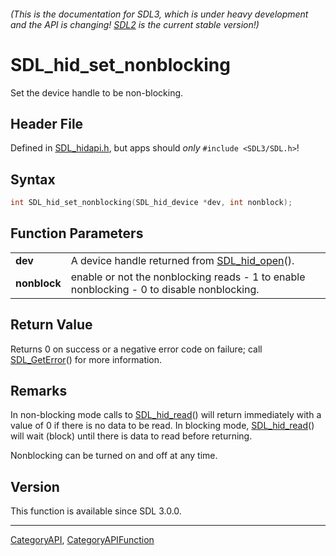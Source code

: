 ###### (This is the documentation for SDL3, which is under heavy development and the API is changing! [SDL2](https://wiki.libsdl.org/SDL2/) is the current stable version!)
# SDL_hid_set_nonblocking

Set the device handle to be non-blocking.

## Header File

Defined in [SDL_hidapi.h](https://github.com/libsdl-org/SDL/blob/main/include/SDL3/SDL_hidapi.h), but apps should _only_ `#include <SDL3/SDL.h>`!

## Syntax

```c
int SDL_hid_set_nonblocking(SDL_hid_device *dev, int nonblock);

```

## Function Parameters

|                  |                                                                                           |
| ---------------- | ----------------------------------------------------------------------------------------- |
| **dev**          | A device handle returned from [SDL_hid_open](SDL_hid_open)().                             |
| **nonblock**     | enable or not the nonblocking reads - 1 to enable nonblocking - 0 to disable nonblocking. |

## Return Value

Returns 0 on success or a negative error code on failure; call
[SDL_GetError](SDL_GetError)() for more information.

## Remarks

In non-blocking mode calls to [SDL_hid_read](SDL_hid_read)() will return
immediately with a value of 0 if there is no data to be read. In blocking
mode, [SDL_hid_read](SDL_hid_read)() will wait (block) until there is data
to read before returning.

Nonblocking can be turned on and off at any time.

## Version

This function is available since SDL 3.0.0.

----
[CategoryAPI](CategoryAPI), [CategoryAPIFunction](CategoryAPIFunction)

